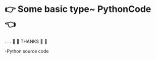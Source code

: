 # :point_right:  Some basic type~ PythonCode  :point_left:
.
.
.
:beginner: :beginner: THANKS  :beginner: :beginner: 

-Python source code
